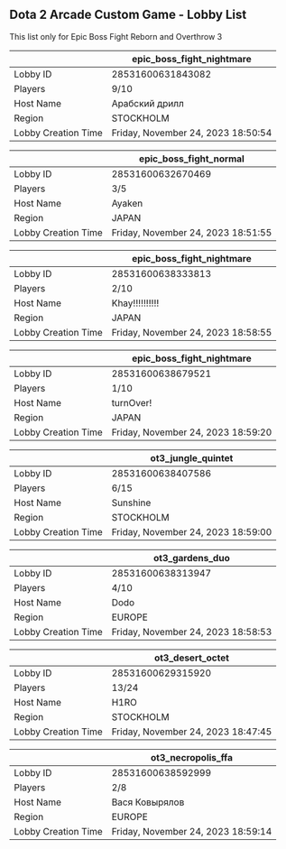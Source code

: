 ## Dota 2 Arcade Custom Game - Lobby List

This list only for Epic Boss Fight Reborn and Overthrow 3

|  | epic_boss_fight_nightmare |
| ------ | ------ |
| Lobby ID | 28531600631843082 |
| Players | 9/10 |
| Host Name | Арабский дрилл |
| Region | STOCKHOLM |
| Lobby Creation Time | Friday, November 24, 2023 18:50:54 |


|  | epic_boss_fight_normal |
| ------ | ------ |
| Lobby ID | 28531600632670469 |
| Players | 3/5 |
| Host Name | Ayaken |
| Region | JAPAN |
| Lobby Creation Time | Friday, November 24, 2023 18:51:55 |


|  | epic_boss_fight_nightmare |
| ------ | ------ |
| Lobby ID | 28531600638333813 |
| Players | 2/10 |
| Host Name | Khay!!!!!!!!!! |
| Region | JAPAN |
| Lobby Creation Time | Friday, November 24, 2023 18:58:55 |


|  | epic_boss_fight_nightmare |
| ------ | ------ |
| Lobby ID | 28531600638679521 |
| Players | 1/10 |
| Host Name | turnOver! |
| Region | JAPAN |
| Lobby Creation Time | Friday, November 24, 2023 18:59:20 |


|  | ot3_jungle_quintet |
| ------ | ------ |
| Lobby ID | 28531600638407586 |
| Players | 6/15 |
| Host Name | Sunshine |
| Region | STOCKHOLM |
| Lobby Creation Time | Friday, November 24, 2023 18:59:00 |


|  | ot3_gardens_duo |
| ------ | ------ |
| Lobby ID | 28531600638313947 |
| Players | 4/10 |
| Host Name | Dodo |
| Region | EUROPE |
| Lobby Creation Time | Friday, November 24, 2023 18:58:53 |


|  | ot3_desert_octet |
| ------ | ------ |
| Lobby ID | 28531600629315920 |
| Players | 13/24 |
| Host Name | H1RO |
| Region | STOCKHOLM |
| Lobby Creation Time | Friday, November 24, 2023 18:47:45 |


|  | ot3_necropolis_ffa |
| ------ | ------ |
| Lobby ID | 28531600638592999 |
| Players | 2/8 |
| Host Name | Вася Ковырялов |
| Region | EUROPE |
| Lobby Creation Time | Friday, November 24, 2023 18:59:14 |


